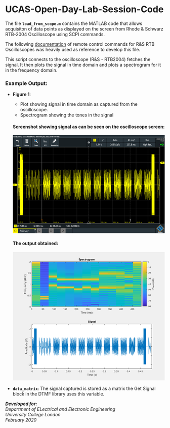 # UCAS-Open-Day-Lab-Session-Code

The file __`load_from_scope.m`__ contains the MATLAB code that allows acquisiton of data points as displayed on the screen from Rhode & Schwarz RTB-2004 Oscilloscope using SCPI commands.

The following [documentation](https://www.rohde-schwarz.com/webhelp/RTB_HTML_UserManual_en/Content/f04d8c7e15c9475d.htm) of remote control commands for R&S RTB Oscilloscopes was heavily used as reference to develop this file.

This script connects to the oscilloscope (R&S - RTB2004) fetches the signal. It then plots the signal in time domain and plots a spectrogram for it in the frequency domain.

### Example Output:
- __Figure 1__:
    - Plot showing signal in time domain as captured from the oscilloscope.
    - Spectrogram showing the tones in the signal  
    #### Screenshot showing signal as can be seen on the oscilloscope screen:
    ![alt text](https://github.com/Aru2612/UCAS-Open-Day-Lab-Session-Code/blob/master/old_devel_scripts/images/oscilloscope_screen.PNG "Screenshot showing signal as can be seen on the oscilloscope screen")
    #### The output obtained:
    ![alt text](https://github.com/Aru2612/UCAS-Open-Day-Lab-Session-Code/blob/master/old_devel_scripts/images/script_output.png "The ouput obtained")
    
- __`data_matrix`__: The signal captured is stored as a matrix the Get Signal
block in the DTMF library uses this variable.

___Developed for:__  
Department of ELectrical and Electronic Engineering  
University College London  
February 2020_
